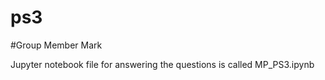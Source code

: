 # ps3

#Group Member
Mark

Jupyter notebook file for answering the questions is called MP_PS3.ipynb 
